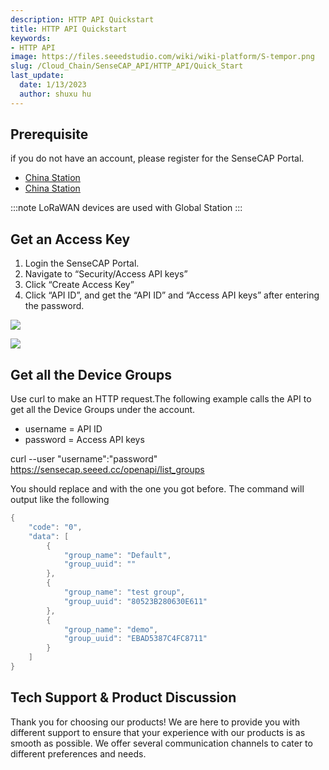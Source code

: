 ```yaml
---
description: HTTP API Quickstart
title: HTTP API Quickstart
keywords:
- HTTP API 
image: https://files.seeedstudio.com/wiki/wiki-platform/S-tempor.png
slug: /Cloud_Chain/SenseCAP_API/HTTP_API/Quick_Start
last_update:
  date: 1/13/2023
  author: shuxu hu
---
```


## Prerequisite
  if you do not have an account, please register for the SenseCAP Portal.
  - [China Station](https://sensecap.seeed.cn)
  - [China Station](https://sensecap.seeed.cc)

:::note
   LoRaWAN devices are used with Global Station
:::

## Get an Access Key

1. Login the SenseCAP Portal.
2. Navigate to “Security/Access API keys”
3. Click “Create Access Key”
4. Click “API ID”, and get the “API ID” and “Access API keys” after entering the password.

![](https://files.seeedstudio.com/wiki/SenseCAP/SenseCAP_API/1.png)

![](https://files.seeedstudio.com/wiki/SenseCAP/SenseCAP_API/2.png)


## Get all the Device Groups
Use curl to make an HTTP request.The following example calls the API to get all the Device Groups under the account.

- username = API ID
- password = Access API keys

curl --user "username":"password" \
     https://sensecap.seeed.cc/openapi/list_groups

You should replace and with the one you got before. The command will output like the following

```cpp
{
    "code": "0",
    "data": [
        {
            "group_name": "Default",
            "group_uuid": ""
        },
        {
            "group_name": "test group",
            "group_uuid": "80523B280630E611"
        },
        {
            "group_name": "demo",
            "group_uuid": "EBAD5387C4FC8711"
        }
    ]
}
```

## Tech Support & Product Discussion

Thank you for choosing our products! We are here to provide you with different support to ensure that your experience with our products is as smooth as possible. We offer several communication channels to cater to different preferences and needs.

<div class="button_tech_support_container">
<a href="https://forum.seeedstudio.com/" class="button_forum"></a> 
<a href="https://www.seeedstudio.com/contacts" class="button_email"></a>
</div>

<div class="button_tech_support_container">
<a href="https://discord.gg/eWkprNDMU7" class="button_discord"></a> 
<a href="https://github.com/Seeed-Studio/wiki-documents/discussions/69" class="button_discussion"></a>
</div>

